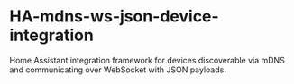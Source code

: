 # HA-mdns-ws-json-device-integration
Home Assistant integration framework for devices discoverable via mDNS and communicating over WebSocket with JSON payloads.

